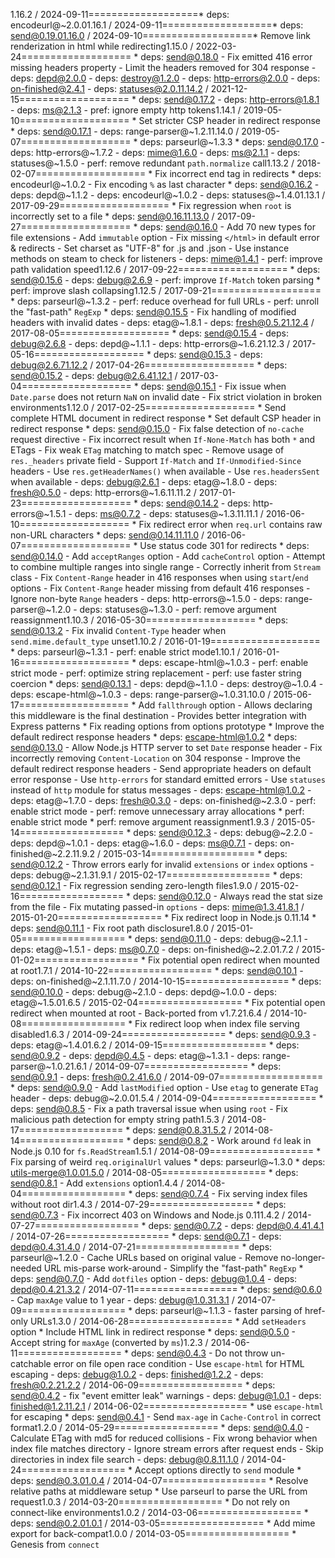 1.16.2 / 2024-09-11===================* deps: encodeurl@~2.0.01.16.1 / 2024-09-11===================* deps: send@0.19.01.16.0 / 2024-09-10===================* Remove link renderization in html while redirecting1.15.0 / 2022-03-24===================  * deps: send@0.18.0    - Fix emitted 416 error missing headers property    - Limit the headers removed for 304 response    - deps: depd@2.0.0    - deps: destroy@1.2.0    - deps: http-errors@2.0.0    - deps: on-finished@2.4.1    - deps: statuses@2.0.11.14.2 / 2021-12-15===================  * deps: send@0.17.2    - deps: http-errors@1.8.1    - deps: ms@2.1.3    - pref: ignore empty http tokens1.14.1 / 2019-05-10===================  * Set stricter CSP header in redirect response  * deps: send@0.17.1    - deps: range-parser@~1.2.11.14.0 / 2019-05-07===================  * deps: parseurl@~1.3.3  * deps: send@0.17.0    - deps: http-errors@~1.7.2    - deps: mime@1.6.0    - deps: ms@2.1.1    - deps: statuses@~1.5.0    - perf: remove redundant `path.normalize` call1.13.2 / 2018-02-07===================  * Fix incorrect end tag in redirects  * deps: encodeurl@~1.0.2    - Fix encoding `%` as last character  * deps: send@0.16.2    - deps: depd@~1.1.2    - deps: encodeurl@~1.0.2    - deps: statuses@~1.4.01.13.1 / 2017-09-29===================  * Fix regression when `root` is incorrectly set to a file  * deps: send@0.16.11.13.0 / 2017-09-27===================  * deps: send@0.16.0    - Add 70 new types for file extensions    - Add `immutable` option    - Fix missing `</html>` in default error & redirects    - Set charset as "UTF-8" for .js and .json    - Use instance methods on steam to check for listeners    - deps: mime@1.4.1    - perf: improve path validation speed1.12.6 / 2017-09-22===================  * deps: send@0.15.6    - deps: debug@2.6.9    - perf: improve `If-Match` token parsing  * perf: improve slash collapsing1.12.5 / 2017-09-21===================  * deps: parseurl@~1.3.2    - perf: reduce overhead for full URLs    - perf: unroll the "fast-path" `RegExp`  * deps: send@0.15.5    - Fix handling of modified headers with invalid dates    - deps: etag@~1.8.1    - deps: fresh@0.5.21.12.4 / 2017-08-05===================  * deps: send@0.15.4    - deps: debug@2.6.8    - deps: depd@~1.1.1    - deps: http-errors@~1.6.21.12.3 / 2017-05-16===================  * deps: send@0.15.3    - deps: debug@2.6.71.12.2 / 2017-04-26===================  * deps: send@0.15.2    - deps: debug@2.6.41.12.1 / 2017-03-04===================  * deps: send@0.15.1    - Fix issue when `Date.parse` does not return `NaN` on invalid date    - Fix strict violation in broken environments1.12.0 / 2017-02-25===================  * Send complete HTML document in redirect response  * Set default CSP header in redirect response  * deps: send@0.15.0    - Fix false detection of `no-cache` request directive    - Fix incorrect result when `If-None-Match` has both `*` and ETags    - Fix weak `ETag` matching to match spec    - Remove usage of `res._headers` private field    - Support `If-Match` and `If-Unmodified-Since` headers    - Use `res.getHeaderNames()` when available    - Use `res.headersSent` when available    - deps: debug@2.6.1    - deps: etag@~1.8.0    - deps: fresh@0.5.0    - deps: http-errors@~1.6.11.11.2 / 2017-01-23===================  * deps: send@0.14.2    - deps: http-errors@~1.5.1    - deps: ms@0.7.2    - deps: statuses@~1.3.11.11.1 / 2016-06-10===================  * Fix redirect error when `req.url` contains raw non-URL characters  * deps: send@0.14.11.11.0 / 2016-06-07===================  * Use status code 301 for redirects  * deps: send@0.14.0    - Add `acceptRanges` option    - Add `cacheControl` option    - Attempt to combine multiple ranges into single range    - Correctly inherit from `Stream` class    - Fix `Content-Range` header in 416 responses when using `start`/`end` options    - Fix `Content-Range` header missing from default 416 responses    - Ignore non-byte `Range` headers    - deps: http-errors@~1.5.0    - deps: range-parser@~1.2.0    - deps: statuses@~1.3.0    - perf: remove argument reassignment1.10.3 / 2016-05-30===================  * deps: send@0.13.2    - Fix invalid `Content-Type` header when `send.mime.default_type` unset1.10.2 / 2016-01-19===================  * deps: parseurl@~1.3.1    - perf: enable strict mode1.10.1 / 2016-01-16===================  * deps: escape-html@~1.0.3    - perf: enable strict mode    - perf: optimize string replacement    - perf: use faster string coercion  * deps: send@0.13.1    - deps: depd@~1.1.0    - deps: destroy@~1.0.4    - deps: escape-html@~1.0.3    - deps: range-parser@~1.0.31.10.0 / 2015-06-17===================  * Add `fallthrough` option    - Allows declaring this middleware is the final destination    - Provides better integration with Express patterns  * Fix reading options from options prototype  * Improve the default redirect response headers  * deps: escape-html@1.0.2  * deps: send@0.13.0    - Allow Node.js HTTP server to set `Date` response header    - Fix incorrectly removing `Content-Location` on 304 response    - Improve the default redirect response headers    - Send appropriate headers on default error response    - Use `http-errors` for standard emitted errors    - Use `statuses` instead of `http` module for status messages    - deps: escape-html@1.0.2    - deps: etag@~1.7.0    - deps: fresh@0.3.0    - deps: on-finished@~2.3.0    - perf: enable strict mode    - perf: remove unnecessary array allocations  * perf: enable strict mode  * perf: remove argument reassignment1.9.3 / 2015-05-14==================  * deps: send@0.12.3    - deps: debug@~2.2.0    - deps: depd@~1.0.1    - deps: etag@~1.6.0    - deps: ms@0.7.1    - deps: on-finished@~2.2.11.9.2 / 2015-03-14==================  * deps: send@0.12.2    - Throw errors early for invalid `extensions` or `index` options    - deps: debug@~2.1.31.9.1 / 2015-02-17==================  * deps: send@0.12.1    - Fix regression sending zero-length files1.9.0 / 2015-02-16==================  * deps: send@0.12.0    - Always read the stat size from the file    - Fix mutating passed-in `options`    - deps: mime@1.3.41.8.1 / 2015-01-20==================  * Fix redirect loop in Node.js 0.11.14  * deps: send@0.11.1    - Fix root path disclosure1.8.0 / 2015-01-05==================  * deps: send@0.11.0    - deps: debug@~2.1.1    - deps: etag@~1.5.1    - deps: ms@0.7.0    - deps: on-finished@~2.2.01.7.2 / 2015-01-02==================  * Fix potential open redirect when mounted at root1.7.1 / 2014-10-22==================  * deps: send@0.10.1    - deps: on-finished@~2.1.11.7.0 / 2014-10-15==================  * deps: send@0.10.0    - deps: debug@~2.1.0    - deps: depd@~1.0.0    - deps: etag@~1.5.01.6.5 / 2015-02-04==================  * Fix potential open redirect when mounted at root    - Back-ported from v1.7.21.6.4 / 2014-10-08==================  * Fix redirect loop when index file serving disabled1.6.3 / 2014-09-24==================  * deps: send@0.9.3    - deps: etag@~1.4.01.6.2 / 2014-09-15==================  * deps: send@0.9.2    - deps: depd@0.4.5    - deps: etag@~1.3.1    - deps: range-parser@~1.0.21.6.1 / 2014-09-07==================  * deps: send@0.9.1    - deps: fresh@0.2.41.6.0 / 2014-09-07==================  * deps: send@0.9.0    - Add `lastModified` option    - Use `etag` to generate `ETag` header    - deps: debug@~2.0.01.5.4 / 2014-09-04==================  * deps: send@0.8.5    - Fix a path traversal issue when using `root`    - Fix malicious path detection for empty string path1.5.3 / 2014-08-17==================  * deps: send@0.8.31.5.2 / 2014-08-14==================  * deps: send@0.8.2    - Work around `fd` leak in Node.js 0.10 for `fs.ReadStream`1.5.1 / 2014-08-09==================  * Fix parsing of weird `req.originalUrl` values  * deps: parseurl@~1.3.0  * deps: utils-merge@1.0.01.5.0 / 2014-08-05==================  * deps: send@0.8.1    - Add `extensions` option1.4.4 / 2014-08-04==================  * deps: send@0.7.4    - Fix serving index files without root dir1.4.3 / 2014-07-29==================  * deps: send@0.7.3    - Fix incorrect 403 on Windows and Node.js 0.111.4.2 / 2014-07-27==================  * deps: send@0.7.2    - deps: depd@0.4.41.4.1 / 2014-07-26==================  * deps: send@0.7.1    - deps: depd@0.4.31.4.0 / 2014-07-21==================  * deps: parseurl@~1.2.0    - Cache URLs based on original value    - Remove no-longer-needed URL mis-parse work-around    - Simplify the "fast-path" `RegExp`  * deps: send@0.7.0    - Add `dotfiles` option    - deps: debug@1.0.4    - deps: depd@0.4.21.3.2 / 2014-07-11==================  * deps: send@0.6.0    - Cap `maxAge` value to 1 year    - deps: debug@1.0.31.3.1 / 2014-07-09==================  * deps: parseurl@~1.1.3    - faster parsing of href-only URLs1.3.0 / 2014-06-28==================  * Add `setHeaders` option  * Include HTML link in redirect response  * deps: send@0.5.0    - Accept string for `maxAge` (converted by `ms`)1.2.3 / 2014-06-11==================  * deps: send@0.4.3    - Do not throw un-catchable error on file open race condition    - Use `escape-html` for HTML escaping    - deps: debug@1.0.2    - deps: finished@1.2.2    - deps: fresh@0.2.21.2.2 / 2014-06-09==================  * deps: send@0.4.2    - fix "event emitter leak" warnings    - deps: debug@1.0.1    - deps: finished@1.2.11.2.1 / 2014-06-02==================  * use `escape-html` for escaping  * deps: send@0.4.1    - Send `max-age` in `Cache-Control` in correct format1.2.0 / 2014-05-29==================  * deps: send@0.4.0    - Calculate ETag with md5 for reduced collisions    - Fix wrong behavior when index file matches directory    - Ignore stream errors after request ends    - Skip directories in index file search    - deps: debug@0.8.11.1.0 / 2014-04-24==================  * Accept options directly to `send` module  * deps: send@0.3.01.0.4 / 2014-04-07==================  * Resolve relative paths at middleware setup  * Use parseurl to parse the URL from request1.0.3 / 2014-03-20==================  * Do not rely on connect-like environments1.0.2 / 2014-03-06==================  * deps: send@0.2.01.0.1 / 2014-03-05==================  * Add mime export for back-compat1.0.0 / 2014-03-05==================  * Genesis from `connect`
